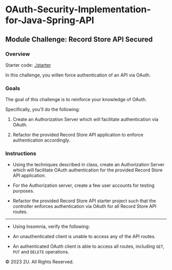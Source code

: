 # OAuth-Security-Implementation-for-Java-Spring-API



## Module Challenge: Record Store API Secured

### Overview

Starter code: [./starter](./starter)

In this challenge, you willen force authentication of an API via OAuth.

### Goals

The goal of this challenge is to reinforce your knowledge of OAuth.

Specifically, you'll do the following:

1. Create an Authorization Server which will facilitate authentication via OAuth.

2. Refactor the provided Record Store API application to enforce authentication accordingly.

### Instructions


- Using the techniques described in class, create an Authorization Server which will facilitate OAuth authentication for the provided Record Store API application.

- For the Authorization server, create a few user accounts for testing purposes.

- Refactor the provided Record Store API starter project such that the controller enforces authentication via OAuth for all Record Store API routes.

---

- Using Insomnia, verify the following:

- An unauthenticated client is unable to access any of the API routes.

- An authenticated OAuth client is able to access all routes, including `GET`, `PUT` and `DELETE` operations.

© 2023 2U. All Rights Reserved.
